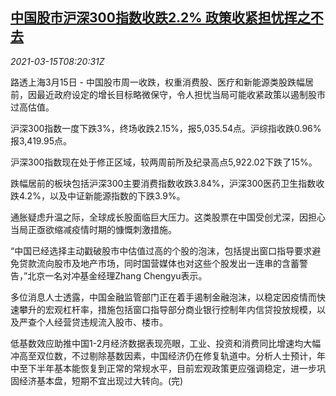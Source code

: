 <!--1615798493000-->
[中国股市沪深300指数收跌2.2% 政策收紧担忧挥之不去](https://cn.reuters.com/article/china-stock-market-enr-hea-0315-idCNKBS2B70TZ)
------

<div><i>2021-03-15T08:20:31Z</i></div><p>路透上海3月15日 - 中国股市周一收跌，权重消费股、医疗和新能源类股跌幅居前，因最近政府设定的增长目标略微保守，令人担忧当局可能收紧政策以遏制股市过高估值。</p><p>沪深300指数一度下跌3%，终场收跌2.15%，报5,035.54点。沪综指收跌0.96%报3,419.95点。</p><p>沪深300指数现在处于修正区域，较两周前所及纪录高点5,922.02下跌了15%。</p><p>跌幅居前的板块包括沪深300主要消费指数收跌3.84%，沪深300医药卫生指数收跌4.2%，以及中证新能源指数的下跌3.9%。</p><p>通胀疑虑升温之际，全球成长股面临巨大压力。这类股票在中国受创尤深，因担心当局正亟欲缩减疫情时期的慷慨刺激措施。</p><p>“中国已经选择主动戳破股市中估值过高的个股的泡沫，包括提出窗口指导要求避免贷款流向股市及地产市场，同时国营媒体也对这些个股发出一连串的含蓄警告，”北京一名对冲基金经理Zhang Chengyu表示。</p><p>多位消息人士透露，中国金融监管部门正在着手遏制金融泡沫，以稳定因疫情而快速攀升的宏观杠杆率，措施包括窗口指导部分商业银行控制年内信贷投放规模，以及严查个人经营贷违规流入股市、楼市。</p><p>低基数效应助推中国1-2月经济数据表现亮眼，工业、投资和消费同比增速均大幅冲高至双位数，不过剔除基数因素，中国经济仍在修复轨道中。分析人士预计，年中至下半年基本能恢复到正常的常规水平，目前宏观政策更应强调稳定，进一步巩固经济基本盘，短期不宜出现过大转向。(完)</p>
